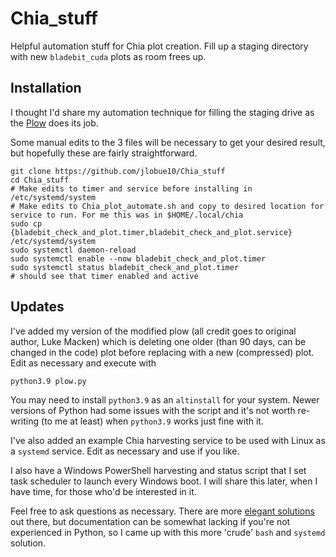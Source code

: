 # Chia_stuff
Helpful automation stuff for Chia plot creation. Fill up a staging directory with new `bladebit_cuda` plots as room frees up.

## **Installation**

I thought I'd share my automation technique for filling the staging drive as the [Plow](https://github.com/lmacken/plow) does its job.

Some manual edits to the 3 files will be necessary to get your desired result, but hopefully these are fairly straightforward.

```
git clone https://github.com/jlobue10/Chia_stuff
cd Chia_stuff
# Make edits to timer and service before installing in /etc/systemd/system
# Make edits to Chia_plot_automate.sh and copy to desired location for service to run. For me this was in $HOME/.local/chia
sudo cp {bladebit_check_and_plot.timer,bladebit_check_and_plot.service} /etc/systemd/system
sudo systemctl daemon-reload
sudo systemctl enable --now bladebit_check_and_plot.timer
sudo systemctl status bladebit_check_and_plot.timer
# should see that timer enabled and active
```

## **Updates**

I've added my version of the modified plow (all credit goes to original author, Luke Macken) which is deleting one older (than 90 days, can be changed in the code) plot before replacing with a new (compressed) plot. Edit as necessary and execute with 
```
python3.9 plow.py
```
You may need to install `python3.9` as an `altinstall` for your system. Newer versions of Python had some issues with the script and it's not worth re-writing (to me at least) when `python3.9` works just fine with it.

I've also added an example Chia harvesting service to be used with Linux as a `systemd` service. Edit as necessary and use if you like.

I also have a Windows PowerShell harvesting and status script that I set task scheduler to launch every Windows boot. I will share this later, when I have time, for those who'd be interested in it.

Feel free to ask questions as necessary. There are more [elegant solutions](https://github.com/graemes/mownplow) out there, but documentation can be somewhat lacking if you're not experienced in Python, so I came up with this more 'crude' `bash` and `systemd` solution.
